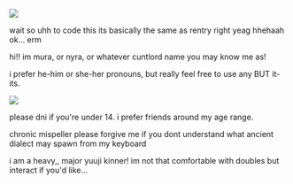 ![](https://cdn.discordapp.com/attachments/1141444765045506150/1181659508091650230/ezgif.com-gif-maker.gif?ex=6581dd2c&is=656f682c&hm=a1ebb6bc635c6da7bea5a3cb0b03eab92595ee366604d376be68ffa38f5cf3c6&)

wait so uhh to code this its basically the same as rentry right yeag hhehaah ok... erm

hi!! im mura, or nyra, or whatever cuntlord name you may know me as! 

i prefer he-him or she-her pronouns, but really feel free to use any BUT it-its.

![](https://cdn.discordapp.com/attachments/887048432097853440/1185397860527771658/ezgif.com-video-to-gif-converted.gif?ex=658f76c9&is=657d01c9&hm=21165b70a6f231f72a8f27e030354ddd3d7de725a268bb9415472d100b663dce&)

please dni if you're under 14. i prefer friends around my age range.

chronic mispeller please forgive me if you dont understand what ancient dialect may spawn from my keyboard

i am a heavy,, major yuuji kinner! im not that comfortable with doubles but interact if you'd like...
